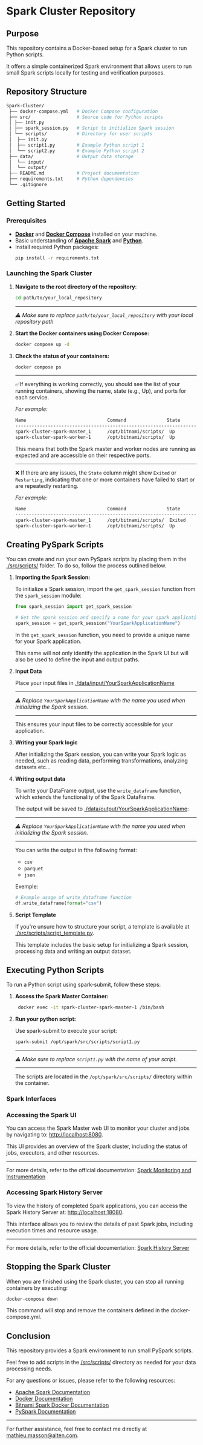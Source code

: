 # Spark Cluster Repository

## Purpose

This repository contains a Docker-based setup for a Spark cluster to run Python scripts.

It offers a simple containerized Spark environment that allows users to run small Spark scripts locally for testing and verification purposes.


## Repository Structure

   ```bash
   Spark-Cluster/
    ├── docker-compose.yml   # Docker Compose configuration
    ├── src/                 # Source code for Python scripts
    │ ├── init.py 
    │ ├── spark_session.py   # Script to initialize Spark session
    │ └── scripts/           # Directory for user scripts 
    │  ├── init.py 
    │  ├── script1.py        # Example Python script 1 
    │  └── script2.py        # Example Python script 2 
    ├── data/                # Output data storage 
    │  └── input/
    │  └── output/ 
    ├── README.md            # Project documentation
    ├── requirements.txt     # Python dependencies
    └── .gitignore
   ```

## Getting Started

### Prerequisites

- **[Docker](https://docs.docker.com/get-docker/)** and **[Docker Compose](https://docs.docker.com/compose/install/)** installed on your machine.
- Basic understanding of **[Apache Spark](https://spark.apache.org/)** and **[Python](https://www.python.org/)**.
- Install required Python packages:
   ```bash
   pip install -r requirements.txt
   ```

### Launching the Spark Cluster

1. **Navigate to the root directory of the repository**:
   ```bash
   cd path/to/your_local_repository
   ```

   ---

   *⚠️ Make sure to replace `path/to/your_local_repository` with your local repository path*

2. **Start the Docker containers using Docker Compose:**
   ```bash
   docker compose up -d
   ```

3. **Check the status of your containers:**
   ```bash
   docker compose ps
   ```

   ---

    ✅If everything is working correctly, you should see the list of your running containers, showing the name, state (e.g., Up), and ports for each service.
    
    *For example:*

    ```bash
    Name                              Command               State           Ports                  
    -----------------------------------------------------------------------------------------------
    spark-cluster-spark-master_1      /opt/bitnami/scripts/  Up              0.0.0.0:8080->8080/tcp
    spark-cluster-spark-worker-1      /opt/bitnami/scripts/  Up                                    
    ```

    This means that both the Spark master and worker nodes are running as expected and are        accessible on their respective ports.

    ---

    ❌ If there are any issues, the `State` column might show `Exited` or `Restarting`, indicating that one or more containers have failed to start or are repeatedly restarting.
    
    *For example:*

    ```bash
    Name                              Command               State           Ports                  
    -----------------------------------------------------------------------------------------------
    spark-cluster-spark-master_1      /opt/bitnami/scripts/  Exited         0.0.0.0:8080->8080/tcp
    spark-cluster-spark-worker-1      /opt/bitnami/scripts/  Up                                    
    ```

## Creating PySpark Scripts

You can create and run your own PySpark scripts by placing them in the [./src/scripts/](./src/scripts/) folder. To do so, follow the process outlined below.


1. **Importing the Spark Session:**

   To initialize a Spark session, import the `get_spark_session` function from the `spark_session` module:

   ```python
   from spark_session import get_spark_session

   # Get the spark session and specify a name for your spark application
   spark_session = get_spark_session("YourSparkApplicationName")
   ```
    In the `get_spark_session` function, you need to provide a unique name for your Spark application. 
    
    This name will not only identify the application in the Spark UI but will also be used to define the input and output paths.

3. **Input Data**

   Place your input files in [./data/input/YourSparkApplicationName](./data/input)

   ---

   *⚠️ Replace `YourSparkApplicationName` with the name you used when initializing the Spark session.*

   ---
   
   This ensures your input files to be correctly accessible for your application.

2. **Writing your Spark logic**

   After initializing the Spark session, you can write your Spark logic as needed, such as reading data, performing transformations, analyzing datasets etc...

3. **Writing output data**

    To write your DataFrame output, use the `write_dataframe` function, which extends the functionality of the Spark DataFrame. 

    The output will be saved to [./data/output/YourSparkApplicationName](./data/input):

    ---

    *⚠️ Replace `YourSparkApplicationName` with the name you used when initializing the Spark session.*

    ---

    You can write the output in fthe following format:
    - `csv`
    - `parquet`
    - `json`

    Exemple:
    ```python
    # Example usage of write_dataframe function
    df.write_dataframe(format="csv")
    ```

5. **Script Template**

    If you're unsure how to structure your script, a template is available at [./src/scripts/script_template.py](./src/scripts/script_template.py).
    
    This template includes the basic setup for initializing a Spark session, processing data and writing an output dataset.

## Executing Python Scripts

   To run a Python script using spark-submit, follow these steps:

1. **Access the Spark Master Container:**
   ```bash
    docker exec -it spark-cluster-spark-master-1 /bin/bash
   ```

2. **Run your python script:**

   Use spark-submit to execute your script:

   ``` bash
   spark-submit /opt/spark/src/scripts/script1.py
   ```
   ---

   *⚠️ Make sure to replace `script1.py` with the name of your script.*

   ---

   The scripts are located in the `/opt/spark/src/scripts/` directory within the container.

### Spark Interfaces

### Accessing the Spark UI
You can access the Spark Master web UI to monitor your cluster and jobs by navigating to: [http://localhost:8080](http://localhost:8080).

This UI provides an overview of the Spark cluster, including the status of jobs, executors, and other resources.

---

For more details, refer to the official documentation: [Spark Monitoring and Instrumentation](https://spark.apache.org/docs/latest/monitoring.html)

### Accessing Spark History Server
To view the history of completed Spark applications, you can access the Spark History Server at: [http://localhost:18080](http://localhost:18080).

This interface allows you to review the details of past Spark jobs, including execution times and resource usage.

---
For more details, refer to the official documentation: [Spark History Server](https://spark.apache.org/docs/latest/monitoring.html#viewing-after-the-fact)



## Stopping the Spark Cluster

When you are finished using the Spark cluster, you can stop all running containers by executing:

```bash
docker-compose down
```

This command will stop and remove the containers defined in the docker-compose.yml.

## Conclusion

This repository provides a Spark environment to run small PySpark scripts.

Feel free to add scripts in the [/src/scripts/](./src/scripts/) directory as needed for your data processing needs.

For any questions or issues, please refer to the following resources:
- [Apache Spark Documentation](https://spark.apache.org/docs/latest/)
- [Docker Documentation](https://docs.docker.com/)
- [Bitnami Spark Docker Documentation](https://github.com/bitnami/bitnami-docker-spark)
- [PySpark Documentation](https://spark.apache.org/docs/latest/api/python/)

---

For further assistance, feel free to contact me directly at [mathieu.masson@alten.com](mailto:mathieu.masson@alten.com).

